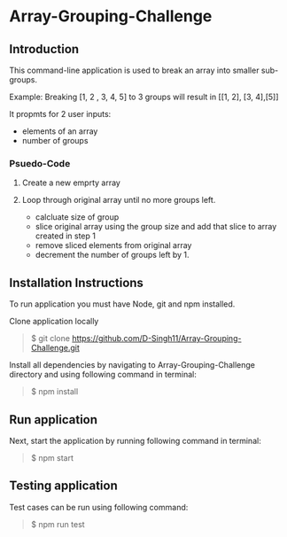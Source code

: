 # Array-Grouping-Challenge

## Introduction

This command-line application is used to break an array into smaller sub-groups.

Example: Breaking [1, 2 , 3, 4, 5] to 3 groups will result in [[1, 2], [3, 4],[5]]

It propmts for 2 user inputs:

- elements of an array
- number of groups


### Psuedo-Code

1. Create a new emprty array

2. Loop through original array until no more groups left.
   - calcluate size of group
   - slice original array using the group size and add that slice to array created in step 1
   - remove sliced elements from original array
   - decrement the number of groups left by 1.

## Installation Instructions

To run application you must have Node, git and npm installed.

Clone application locally

> \$ git clone https://github.com/D-Singh11/Array-Grouping-Challenge.git

Install all dependencies by navigating to Array-Grouping-Challenge directory and using following command in terminal:

> \$ npm install

## Run application

Next, start the application by running following command in terminal:

> \$ npm start

## Testing application

Test cases can be run using following command:

> \$ npm run test
